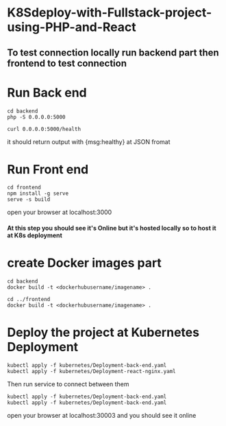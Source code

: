 # K8Sdeploy-with-Fullstack-project-using-PHP-and-React

## To test connection locally run backend part then frontend to test connection

# Run Back end 
```
cd backend
php -S 0.0.0.0:5000
```
```
curl 0.0.0.0:5000/health
```
it should return output with {msg:healthy} at JSON fromat
# Run Front end 
```
cd frontend
npm install -g serve
serve -s build
```
open your browser at localhost:3000

#### At this step you should see it's Online but it's hosted locally so to host it at K8s deployment 

# create Docker images part
```
cd backend
docker build -t <dockerhubusername/imagename> .

cd ../frontend
docker build -t <dockerhubusername/imagename> .

```
# Deploy the project at Kubernetes Deployment
```
kubectl apply -f kubernetes/Deployment-back-end.yaml
kubectl apply -f kubernetes/Deployment-react-nginx.yaml
```
Then run service to connect between them
```
kubectl apply -f kubernetes/Deployment-back-end.yaml
kubectl apply -f kubernetes/Deployment-back-end.yaml
```
open your browser at localhost:30003 and you should see it online

